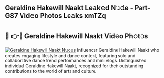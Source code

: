 ## Geraldine Hakewill Naakt Le𝚊k𝚎d N𝚞𝚍e - Part-G87 Vid𝚎o Photos Le𝚊ks xmTZq

# <h2><a href="http://fb37aay.evod.top/?m=Geraldine+Hakewill+Naakt">🔗 👉🔴 Geraldine Hakewill Naakt Vid𝚎o Ph𝚘t𝚘s</a></h2>

[![Geraldine Hakewill Naakt N𝚞d𝚎s](https://i.imgur.com/8V9OHl7.gif)](http://fb37aay.evod.top/?m=Geraldine+Hakewill+Naakt)
Influencer Geraldine Hakewill Naakt who creates engaging lifestyle and dance content, featuring solo and collaborative dance trend performances and mini vlogs. Distinguished individual Geraldine Hakewill Naakt, recognized for their outstanding contributions to the world of arts and culture. 
